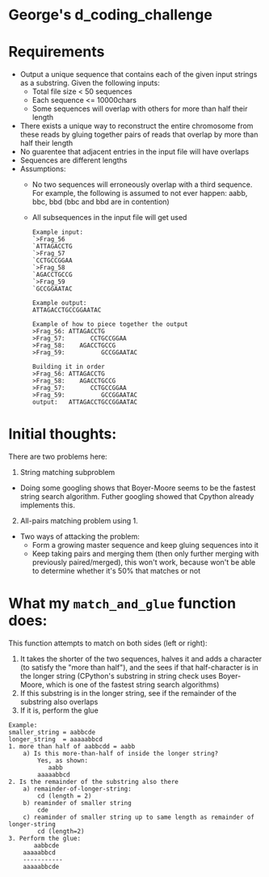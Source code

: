# George's d_coding_challenge



# Requirements

* Output a unique sequence that contains each of the given input strings as a substring. Given the following inputs:
  * Total file size < 50 sequences
  * Each sequence <= 10000chars
  * Some sequences will overlap with others for more than half their length
* There exists a unique way to reconstruct the entire chromosome from these reads by gluing together pairs of reads that overlap by more than half their length
* No guarentee that adjacent entries in the input file will have overlaps
* Sequences are different lengths
* Assumptions:
  * No two sequences will erroneously overlap with a third sequence. For example, the following is assumed to not ever happen: aabb, bbc, bbd (bbc and bbd are in contention)
  * All subsequences in the input file will get used
  
    ```
    Example input:
    `>Frag_56
    `ATTAGACCTG
    `>Frag_57
    `CCTGCCGGAA
    `>Frag_58
    `AGACCTGCCG
    `>Frag_59
    `GCCGGAATAC

    Example output:
    ATTAGACCTGCCGGAATAC

    Example of how to piece together the output
    >Frag_56: ATTAGACCTG
    >Frag_57:       CCTGCCGGAA
    >Frag_58:    AGACCTGCCG
    >Frag_59:          GCCGGAATAC

    Building it in order
    >Frag_56: ATTAGACCTG
    >Frag_58:    AGACCTGCCG
    >Frag_57:       CCTGCCGGAA
    >Frag_59:          GCCGGAATAC
    output:   ATTAGACCTGCCGGAATAC
    ```

# Initial thoughts:

There are two problems here:

1. String matching subproblem
  * Doing some googling shows that Boyer-Moore seems to be the fastest string search algorithm. Futher googling showed that Cpython already implements this.

2. All-pairs matching problem using 1.
  * Two ways of attacking the problem:
    * Form a growing master sequence and keep gluing sequences into it
    * Keep taking pairs and merging them (then only further merging with previously paired/merged), this won't work, because won't be able to determine whether it's 50% that matches or not


# What my `match_and_glue` function does:
This function attempts to match on both sides (left or right):

1. It takes the shorter of the two sequences, halves it and adds a character (to satisfy the "more than half"), and the sees if that half-character is in the longer string (CPython's substring in string check uses Boyer-Moore, which is one of the fastest string search algorithms)
2. If this substring is in the longer string, see if the remainder of the substring also overlaps
3. If it is, perform the glue

```    
Example:
smaller_string = aabbcde
longer_string  = aaaaabbcd
1. more than half of aabbcdd = aabb
    a) Is this more-than-half of inside the longer string?
        Yes, as shown:
           aabb
        aaaaabbcd
2. Is the remainder of the substring also there
    a) remainder-of-longer-string: 
        cd (length = 2)
    b) reaminder of smaller string 
        cde
    c) reaminder of smaller string up to same length as remainder of longer-string
        cd (length=2)
3. Perform the glue:
       aabbcde
    aaaaabbcd
    -----------
    aaaaabbcde
```   

